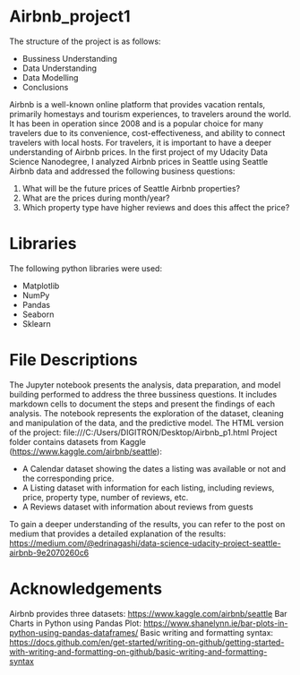# Airbnb_project1

The structure of the project is as follows:

- Bussiness Understanding
- Data Understanding
- Data Modelling
- Conclusions

Airbnb is a well-known online platform that provides vacation rentals, primarily homestays and tourism experiences, to travelers around the world. It has been in operation since 2008 and is a popular choice for many travelers due to its convenience, cost-effectiveness, and ability to connect travelers with local hosts. For travelers, it is important to have a deeper understanding of Airbnb prices. In the first project of my Udacity Data Science Nanodegree, I analyzed Airbnb prices in Seattle using Seattle Airbnb data and addressed the following business questions:
1. What will be the future prices of Seattle Airbnb properties?
2. What are the prices during month/year?
3. Which property type have higher reviews and does this affect the price?


# Libraries

The following python libraries were used:

- Matplotlib
- NumPy
- Pandas
- Seaborn
- Sklearn

# File Descriptions

The Jupyter notebook presents the analysis, data preparation, and model building performed to address the three bussiness questions. It includes markdown cells to document the steps and present the findings of each analysis. 
The notebook represents the exploration of the dataset, cleaning and manipulation of the data, and the predictive model. The HTML version of the project: file:///C:/Users/DIGITRON/Desktop/Airbnb_p1.html
Project folder contains datasets from Kaggle (https://www.kaggle.com/airbnb/seattle): 

- A Calendar dataset showing the dates a listing was available or not and the corresponding price.
- A Listing dataset with information for each listing, including reviews, price, property type, number of reviews, etc.
- A Reviews dataset with information about reviews from guests

To gain a deeper understanding of the results, you can refer to the post on medium that provides a detailed explanation of the results: https://medium.com/@edrinagashi/data-science-udacity-project-seattle-airbnb-9e2070260c6

# Acknowledgements

Airbnb provides three datasets: https://www.kaggle.com/airbnb/seattle
Bar Charts in Python using Pandas Plot: https://www.shanelynn.ie/bar-plots-in-python-using-pandas-dataframes/
Basic writing and formatting syntax: https://docs.github.com/en/get-started/writing-on-github/getting-started-with-writing-and-formatting-on-github/basic-writing-and-formatting-syntax
